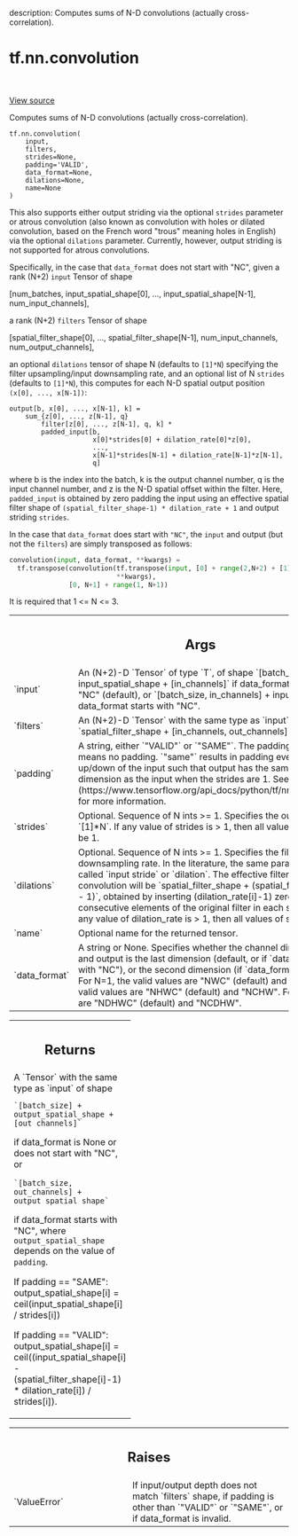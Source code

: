 description: Computes sums of N-D convolutions (actually cross-correlation).

<div itemscope itemtype="http://developers.google.com/ReferenceObject">
<meta itemprop="name" content="tf.nn.convolution" />
<meta itemprop="path" content="Stable" />
</div>

# tf.nn.convolution

<!-- Insert buttons and diff -->

<table class="tfo-notebook-buttons tfo-api nocontent" align="left">

</table>

<a target="_blank" class="external" href="/code/stable/tensorflow/python/ops/nn_ops.py">View source</a>



Computes sums of N-D convolutions (actually cross-correlation).


<pre class="devsite-click-to-copy prettyprint lang-py tfo-signature-link">
<code>tf.nn.convolution(
    input,
    filters,
    strides=None,
    padding=&#x27;VALID&#x27;,
    data_format=None,
    dilations=None,
    name=None
)
</code></pre>



<!-- Placeholder for "Used in" -->

This also supports either output striding via the optional `strides` parameter
or atrous convolution (also known as convolution with holes or dilated
convolution, based on the French word "trous" meaning holes in English) via
the optional `dilations` parameter.  Currently, however, output striding
is not supported for atrous convolutions.

Specifically, in the case that `data_format` does not start with "NC", given
a rank (N+2) `input` Tensor of shape

  [num_batches,
   input_spatial_shape[0],
   ...,
   input_spatial_shape[N-1],
   num_input_channels],

a rank (N+2) `filters` Tensor of shape

  [spatial_filter_shape[0],
   ...,
   spatial_filter_shape[N-1],
   num_input_channels,
   num_output_channels],

an optional `dilations` tensor of shape N (defaults to `[1]*N`) specifying
the filter upsampling/input downsampling rate, and an optional list of N
`strides` (defaults to `[1]*N`), this computes for each N-D spatial output
position `(x[0], ..., x[N-1])`:

```
output[b, x[0], ..., x[N-1], k] =
    sum_{z[0], ..., z[N-1], q}
        filter[z[0], ..., z[N-1], q, k] *
        padded_input[b,
                     x[0]*strides[0] + dilation_rate[0]*z[0],
                     ...,
                     x[N-1]*strides[N-1] + dilation_rate[N-1]*z[N-1],
                     q]
```

where b is the index into the batch, k is the output channel number, q is the
input channel number, and z is the N-D spatial offset within the filter. Here,
`padded_input` is obtained by zero padding the input using an effective
spatial filter shape of `(spatial_filter_shape-1) * dilation_rate + 1` and
output striding `strides`.

In the case that `data_format` does start with `"NC"`, the `input` and output
(but not the `filters`) are simply transposed as follows:

```python
convolution(input, data_format, **kwargs) =
  tf.transpose(convolution(tf.transpose(input, [0] + range(2,N+2) + [1]),
                           **kwargs),
               [0, N+1] + range(1, N+1))
```

It is required that 1 <= N <= 3.

<!-- Tabular view -->
 <table class="responsive fixed orange">
<colgroup><col width="214px"><col></colgroup>
<tr><th colspan="2"><h2 class="add-link">Args</h2></th></tr>

<tr>
<td>
`input`<a id="input"></a>
</td>
<td>
An (N+2)-D `Tensor` of type `T`, of shape
`[batch_size] + input_spatial_shape + [in_channels]` if data_format does
not start with "NC" (default), or
`[batch_size, in_channels] + input_spatial_shape` if data_format starts
with "NC".
</td>
</tr><tr>
<td>
`filters`<a id="filters"></a>
</td>
<td>
An (N+2)-D `Tensor` with the same type as `input` and shape
`spatial_filter_shape + [in_channels, out_channels]`.
</td>
</tr><tr>
<td>
`padding`<a id="padding"></a>
</td>
<td>
A string, either `"VALID"` or `"SAME"`. The padding algorithm.
`"valid"` means no padding. `"same"` results in padding evenly to
the left/right or up/down of the input such that output has the same
height/width dimension as the input when the strides are 1. See
[here](https://www.tensorflow.org/api_docs/python/tf/nn#notes_on_padding_2)
for more information.
</td>
</tr><tr>
<td>
`strides`<a id="strides"></a>
</td>
<td>
Optional.  Sequence of N ints >= 1.  Specifies the output stride.
Defaults to `[1]*N`.  If any value of strides is > 1, then all values of
dilation_rate must be 1.
</td>
</tr><tr>
<td>
`dilations`<a id="dilations"></a>
</td>
<td>
Optional.  Sequence of N ints >= 1.  Specifies the filter
upsampling/input downsampling rate.  In the literature, the same parameter
is sometimes called `input stride` or `dilation`.  The effective filter
size used for the convolution will be `spatial_filter_shape +
(spatial_filter_shape - 1) * (rate - 1)`, obtained by inserting
(dilation_rate[i]-1) zeros between consecutive elements of the original
filter in each spatial dimension i.  If any value of dilation_rate is > 1,
then all values of strides must be 1.
</td>
</tr><tr>
<td>
`name`<a id="name"></a>
</td>
<td>
Optional name for the returned tensor.
</td>
</tr><tr>
<td>
`data_format`<a id="data_format"></a>
</td>
<td>
A string or None.  Specifies whether the channel dimension of
the `input` and output is the last dimension (default, or if `data_format`
does not start with "NC"), or the second dimension (if `data_format`
starts with "NC").  For N=1, the valid values are "NWC" (default) and
"NCW".  For N=2, the valid values are "NHWC" (default) and "NCHW".
For N=3, the valid values are "NDHWC" (default) and "NCDHW".
</td>
</tr>
</table>



<!-- Tabular view -->
 <table class="responsive fixed orange">
<colgroup><col width="214px"><col></colgroup>
<tr><th colspan="2"><h2 class="add-link">Returns</h2></th></tr>
<tr class="alt">
<td colspan="2">
A `Tensor` with the same type as `input` of shape

    `[batch_size] + output_spatial_shape + [out_channels]`

if data_format is None or does not start with "NC", or

    `[batch_size, out_channels] + output_spatial_shape`

if data_format starts with "NC",
where `output_spatial_shape` depends on the value of `padding`.

If padding == "SAME":
  output_spatial_shape[i] = ceil(input_spatial_shape[i] / strides[i])

If padding == "VALID":
  output_spatial_shape[i] =
    ceil((input_spatial_shape[i] -
          (spatial_filter_shape[i]-1) * dilation_rate[i])
         / strides[i]).
</td>
</tr>

</table>



<!-- Tabular view -->
 <table class="responsive fixed orange">
<colgroup><col width="214px"><col></colgroup>
<tr><th colspan="2"><h2 class="add-link">Raises</h2></th></tr>

<tr>
<td>
`ValueError`<a id="ValueError"></a>
</td>
<td>
If input/output depth does not match `filters` shape, if padding
is other than `"VALID"` or `"SAME"`, or if data_format is invalid.
</td>
</tr>
</table>

